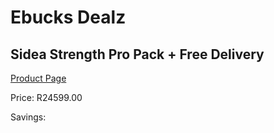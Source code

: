 
# Ebucks Dealz
## Sidea Strength Pro Pack + Free Delivery
[Product Page](https://www.ebucks.com/web/shop/productSelected.do?prodId=1173539316&catId=375509364)

Price: R24599.00

Savings: 


	